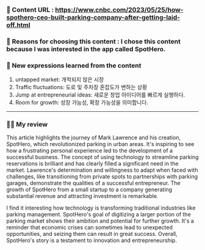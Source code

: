 ### 📍 Content URL : https://www.cnbc.com/2023/05/25/how-spothero-ceo-built-parking-company-after-getting-laid-off.html
### 💭 Reasons for choosing this content : I chose this content because I was interested in the app called SpotHero.
### 🌟 New expressions learned from the content

1. untapped market: 개척되지 않은 시장
2. Traffic fluctuations: 도로 및 주차장 혼잡도가 변하는 상황
3. Jump at entrepreneurial ideas: 새로운 창업 아이디어를 빠르게 실행하다.
4. Room for growth: 성장 가능성, 확장 가능성을 의미합니다.
---

### 🙋‍♀️ My review
This article highlights the journey of Mark Lawrence and his creation, SpotHero, which revolutionized parking in urban areas. It's inspiring to see how a frustrating personal experience led to the development of a successful business. The concept of using technology to streamline parking reservations is brilliant and has clearly filled a significant need in the market. Lawrence's determination and willingness to adapt when faced with challenges, like transitioning from private spots to partnerships with parking garages, demonstrate the qualities of a successful entrepreneur. The growth of SpotHero from a small startup to a company generating substantial revenue and attracting investment is remarkable. 

I find it interesting how technology is transforming traditional industries like parking management. SpotHero's goal of digitizing a larger portion of the parking market shows their ambition and potential for further growth. It's a reminder that economic crises can sometimes lead to unexpected opportunities, and seizing them can result in great success. Overall, SpotHero's story is a testament to innovation and entrepreneurship.
